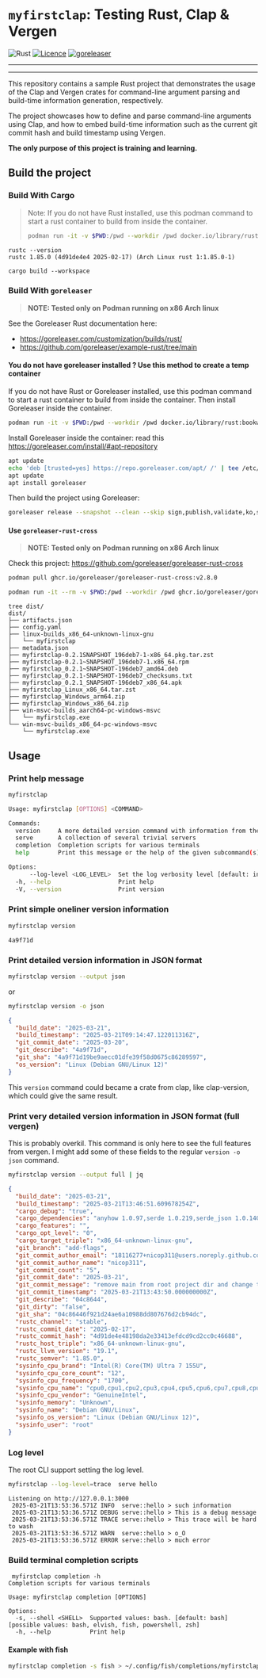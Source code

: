 # `myfirstclap`: Testing Rust, Clap & Vergen

![Rust](https://img.shields.io/badge/rust-%23000000.svg?style=for-the-badge&logo=rust&logoColor=white)
[![Licence](https://img.shields.io/github/license/Ileriayo/markdown-badges?style=for-the-badge)](./LICENSE)
[![goreleaser](https://github.com/nicop311/myfirstclap/actions/workflows/release.yml/badge.svg)](https://github.com/nicop311/myfirstclap/actions/workflows/release.yml)
<hr>
<hr>

This repository contains a sample Rust project that demonstrates the usage of the Clap and Vergen crates for command-line argument parsing and build-time information generation, respectively.

The project showcases how to define and parse command-line arguments using Clap, and how to embed build-time information such as the current git commit hash and build timestamp using Vergen.

**The only purpose of this project is training and learning.**

## Build the project

### Build With Cargo

> Note: If you do not have Rust installed, use this podman command to start a rust container to 
> build from inside the container.
> 
> ```bash
> podman run -it -v $PWD:/pwd --workdir /pwd docker.io/library/rust:bookworm
> ```

```
rustc --version 
rustc 1.85.0 (4d91de4e4 2025-02-17) (Arch Linux rust 1:1.85.0-1)
```

```
cargo build --workspace
```

### Build With `goreleaser`

> **NOTE: Tested only on Podman running on x86 Arch linux**

See the Goreleaser Rust documentation here:
* https://goreleaser.com/customization/builds/rust/
* https://github.com/goreleaser/example-rust/tree/main

#### You do not have goreleaser installed ? Use this method to create a temp container

If you do not have Rust or Goreleaser installed, use this podman command to start a rust container
to build from inside the container. Then install Goreleaser inside the container.

```bash
podman run -it -v $PWD:/pwd --workdir /pwd docker.io/library/rust:bookworm
```

Install Goreleaser inside the container: read this https://goreleaser.com/install/#apt-repository
```bash
apt update
echo 'deb [trusted=yes] https://repo.goreleaser.com/apt/ /' | tee /etc/apt/sources.list.d/goreleaser.list
apt update
apt install goreleaser
```

Then build the project using Goreleaser:

```bash
goreleaser release --snapshot --clean --skip sign,publish,validate,ko,sbom
```

#### Use `goreleaser-rust-cross`

> **NOTE: Tested only on Podman running on x86 Arch linux**

Check this project: https://github.com/goreleaser/goreleaser-rust-cross

```bash
podman pull ghcr.io/goreleaser/goreleaser-rust-cross:v2.8.0
```

```bash
podman run -it --rm -v $PWD:/pwd --workdir /pwd ghcr.io/goreleaser/goreleaser-rust-cross:v2.8.0 release --snapshot --clean --skip sign,publish,validate,ko,sbom
```

```
tree dist/
dist/
├── artifacts.json
├── config.yaml
├── linux-builds_x86_64-unknown-linux-gnu
│   └── myfirstclap
├── metadata.json
├── myfirstclap-0.2.1SNAPSHOT_196deb7-1-x86_64.pkg.tar.zst
├── myfirstclap-0.2.1~SNAPSHOT_196deb7-1.x86_64.rpm
├── myfirstclap_0.2.1~SNAPSHOT-196deb7_amd64.deb
├── myfirstclap_0.2.1-SNAPSHOT-196deb7_checksums.txt
├── myfirstclap_0.2.1_SNAPSHOT-196deb7_x86_64.apk
├── myfirstclap_Linux_x86_64.tar.zst
├── myfirstclap_Windows_arm64.zip
├── myfirstclap_Windows_x86_64.zip
├── win-msvc-builds_aarch64-pc-windows-msvc
│   └── myfirstclap.exe
└── win-msvc-builds_x86_64-pc-windows-msvc
    └── myfirstclap.exe
```

## Usage

### Print help message

```bash
myfirstclap 
```

```bash
Usage: myfirstclap [OPTIONS] <COMMAND>

Commands:
  version     A more detailed version command with information from the build
  serve       A collection of several trivial servers
  completion  Completion scripts for various terminals
  help        Print this message or the help of the given subcommand(s)

Options:
      --log-level <LOG_LEVEL>  Set the log verbosity level [default: info] [possible values: error, warn, info, debug, trace]
  -h, --help                   Print help
  -V, --version                Print version
```

### Print simple oneliner version information

```bash
myfirstclap version
```
```
4a9f71d
```

### Print detailed version information in JSON format

```bash
myfirstclap version --output json
```
or 
```bash
myfirstclap version -o json
```

```json
{
  "build_date": "2025-03-21",
  "build_timestamp": "2025-03-21T09:14:47.122011316Z",
  "git_commit_date": "2025-03-20",
  "git_describe": "4a9f71d",
  "git_sha": "4a9f71d19be9aecc01dfe39f58d0675c86289597",
  "os_version": "Linux (Debian GNU/Linux 12)"
}
```

This `version` command could became a crate from clap, like clap-version, which could give the same
result.

### Print very detailed version information in JSON format (full vergen)

This is probably overkil. This command is only here to see the full features from vergen.
I might add some of these fields to the regular `version -o json` command.

```bash
myfirstclap version --output full | jq
```

```json
{
  "build_date": "2025-03-21",
  "build_timestamp": "2025-03-21T13:46:51.609678254Z",
  "cargo_debug": "true",
  "cargo_dependencies": "anyhow 1.0.97,serde 1.0.219,serde_json 1.0.140,vergen-git2 1.0.5",
  "cargo_features": "",
  "cargo_opt_level": "0",
  "cargo_target_triple": "x86_64-unknown-linux-gnu",
  "git_branch": "add-flags",
  "git_commit_author_email": "18116277+nicop311@users.noreply.github.com",
  "git_commit_author_name": "nicop311",
  "git_commit_count": "5",
  "git_commit_date": "2025-03-21",
  "git_commit_message": "remove main from root project dir and change the name of the binary produced by the cli crate to use the name of the project insteadSigned-off-by: nicop311 <18116277+nicop311@users.noreply.github.com>",
  "git_commit_timestamp": "2025-03-21T13:43:50.000000000Z",
  "git_describe": "04c8644",
  "git_dirty": "false",
  "git_sha": "04c86446f921d24ae6a10988dd807676d2cb94dc",
  "rustc_channel": "stable",
  "rustc_commit_date": "2025-02-17",
  "rustc_commit_hash": "4d91de4e48198da2e33413efdcd9cd2cc0c46688",
  "rustc_host_triple": "x86_64-unknown-linux-gnu",
  "rustc_llvm_version": "19.1",
  "rustc_semver": "1.85.0",
  "sysinfo_cpu_brand": "Intel(R) Core(TM) Ultra 7 155U",
  "sysinfo_cpu_core_count": "12",
  "sysinfo_cpu_frequency": "1700",
  "sysinfo_cpu_name": "cpu0,cpu1,cpu2,cpu3,cpu4,cpu5,cpu6,cpu7,cpu8,cpu9,cpu10,cpu11,cpu12,cpu13",
  "sysinfo_cpu_vendor": "GenuineIntel",
  "sysinfo_memory": "Unknown",
  "sysinfo_name": "Debian GNU/Linux",
  "sysinfo_os_version": "Linux (Debian GNU/Linux 12)",
  "sysinfo_user": "root"
}
```

### Log level

The root CLI support setting the log level.

```bash
myfirstclap --log-level=trace  serve hello
```

```log
Listening on http://127.0.0.1:3000
 2025-03-21T13:53:36.571Z INFO  serve::hello > such information
 2025-03-21T13:53:36.571Z DEBUG serve::hello > This is a debug message
 2025-03-21T13:53:36.571Z TRACE serve::hello > This trace will be hard to wash
 2025-03-21T13:53:36.571Z WARN  serve::hello > o_O
 2025-03-21T13:53:36.571Z ERROR serve::hello > much error
```

### Build terminal completion scripts

```
 myfirstclap completion -h
Completion scripts for various terminals

Usage: myfirstclap completion [OPTIONS]

Options:
  -s, --shell <SHELL>  Supported values: bash. [default: bash] [possible values: bash, elvish, fish, powershell, zsh]
  -h, --help           Print help
```

#### Example with fish

```bash
myfirstclap completion -s fish > ~/.config/fish/completions/myfirstclap.fish
```